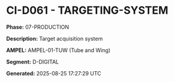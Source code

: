 # CI-D061 - TARGETING-SYSTEM

**Phase:** 07-PRODUCTION

**Description:** Target acquisition system

**AMPEL:** AMPEL-01-TUW (Tube and Wing)

**Segment:** D-DIGITAL

**Generated:** 2025-08-25 17:27:29 UTC
